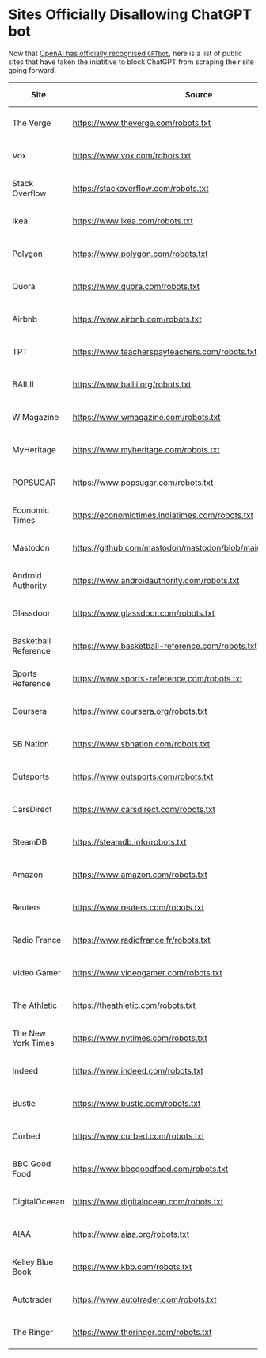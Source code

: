 # Sites Officially Disallowing ChatGPT bot

Now that [OpenAI has officially recognised `GPTbot`](https://platform.openai.com/docs/gptbot), here is a list of public sites that have taken the iniatitive to block ChatGPT from scraping their site going forward.  

| Site | Source | Date Found | DR |
| --- | --- | --- | --- |
| The Verge |  https://www.theverge.com/robots.txt | 12th August 2023 | 92 |
| Vox | https://www.vox.com/robots.txt | 12th August 2023 | 91 |
| Stack Overflow | https://stackoverflow.com/robots.txt | 14th August 2023 | 92 |
| Ikea | https://www.ikea.com/robots.txt | 14th August 2023 | 91 |
| Polygon | https://www.polygon.com/robots.txt | 14th August 2023 | 86 |
| Quora | https://www.quora.com/robots.txt | 14th August 2023 | 91 |
| Airbnb | https://www.airbnb.com/robots.txt | 14th August 2023 | 92 |
| TPT | https://www.teacherspayteachers.com/robots.txt | 14th August 2023 | 86 |
| BAILII | https://www.bailii.org/robots.txt | 15th August 2023 | 82 |
| W Magazine | https://www.wmagazine.com/robots.txt | 15th August 2023 | 81 |
| MyHeritage | https://www.myheritage.com/robots.txt | 15th August 2023 | 79 |
| POPSUGAR | https://www.popsugar.com/robots.txt | 15th August 2023 | 88 |
| Economic Times | https://economictimes.indiatimes.com/robots.txt | 15th August 2023 | 91 |
| Mastodon | https://github.com/mastodon/mastodon/blob/main/public/robots.txt | 16th August 2023 | N/A |
| Android Authority | https://www.androidauthority.com/robots.txt | 17th August 2023 | 85 |
| Glassdoor | https://www.glassdoor.com/robots.txt | 17th August 2023 | 91 | 
| Basketball Reference | https://www.basketball-reference.com/robots.txt | 17th August 2023 | 78 |
| Sports Reference | https://www.sports-reference.com/robots.txt | 17th August 2023 | 76 | 
| Coursera | https://www.coursera.org/robots.txt | 17th August 2023 | 91 | 
| SB Nation | https://www.sbnation.com/robots.txt | 17th August 2023 | 83 | 
| Outsports | https://www.outsports.com/robots.txt | 17th August 2023 | 74 | 
| CarsDirect | https://www.carsdirect.com/robots.txt | 17th August 2023 | 72 |
| SteamDB | https://steamdb.info/robots.txt | 17th August 2023 | 76 |
| Amazon | https://www.amazon.com/robots.txt | 18th August 2023 | 96 | 
| Reuters | https://www.reuters.com/robots.txt | 18th August 2023 | 92 | 
| Radio France | https://www.radiofrance.fr/robots.txt | 18th August 2023 | 89 |
| Video Gamer | https://www.videogamer.com/robots.txt | 18th August 2023 | 71 |
| The Athletic | https://theathletic.com/robots.txt | 18th August 2023 | 83 |
| The New York Times | https://www.nytimes.com/robots.txt | 19th August 2023 | 94 | 
| Indeed | https://www.indeed.com/robots.txt | 19th August 2023 | 92 | 
| Bustle | https://www.bustle.com/robots.txt | 19th August 2023 | 89 | 
| Curbed | https://www.curbed.com/robots.txt | 19th August 2023 | 87 | 
| BBC Good Food | https://www.bbcgoodfood.com/robots.txt | 21st August 2023 | 87 | 
| DigitalOceean | https://www.digitalocean.com/robots.txt | 21st August 2023 | 91 | 
| AIAA | https://www.aiaa.org/robots.txt | 21st August 2023 | 79 |
| Kelley Blue Book | https://www.kbb.com/robots.txt | 23rd August 2023 | 89 | 
| Autotrader | https://www.autotrader.com/robots.txt | 23rd August 2023 | 80 | 
| The Ringer | https://www.theringer.com/robots.txt | 23rd August 2023 | 81 | 
